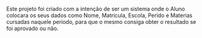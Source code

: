 Este projeto foi criado com a intenção de ser um sistema onde o Aluno colocara os seus dados como Nome, Matricula, Escola, Perido e Materias cursadas naquele periodo, para que o mesmo consiga obter o resultado se foi aprovado ou não.
